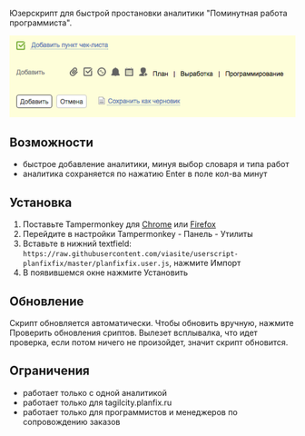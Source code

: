 Юзерскрипт для быстрой простановки аналитики "Поминутная работа программиста".

![demo](demo.png)

## Возможности
- быстрое добавление аналитики, минуя выбор словаря и типа работ
- аналитика сохраняется по нажатию Enter в поле кол-ва минут

## Установка
1. Поставьте Tampermonkey для 
   [Chrome](https://chrome.google.com/webstore/detail/tampermonkey/dhdgffkkebhmkfjojejmpbldmpobfkfo?hl=ru)
   или
   [Firefox](https://addons.mozilla.org/en-US/firefox/addon/tampermonkey/)
2. Перейдите в настройки Tampermonkey - Панель - Утилиты
3. Вставьте в нижний textfield: `https://raw.githubusercontent.com/viasite/userscript-planfixfix/master/planfixfix.user.js`, нажмите Импорт
4. В появившемся окне нажмите Установить

## Обновление
Скрипт обновляется автоматически.
Чтобы обновить вручную, нажмите Проверить обновления сриптов. Вылезет всплывалка, что идет проверка, 
если потом ничего не произойдет, значит скрипт обновится.

## Ограничения
- работает только с одной аналитикой
- работает только для tagilcity.planfix.ru
- работает только для программистов и менеджеров по сопровождению заказов
